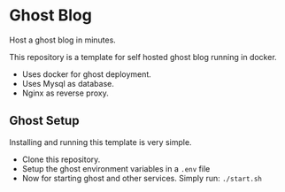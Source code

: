 # Ghost Blog

Host a ghost blog in minutes.

This repository is a template for self hosted ghost blog running in docker.

- Uses docker for ghost deployment.
- Uses Mysql as database.
- Nginx as reverse proxy.

## Ghost Setup

Installing and running this template is very simple.

- Clone this repository.
- Setup the ghost environment variables in a `.env` file
- Now for starting ghost and other services. Simply run: `./start.sh`
